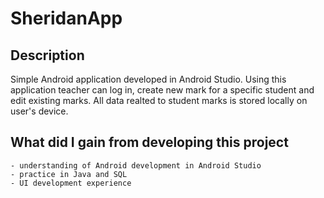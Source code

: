 # SheridanApp

## Description

Simple Android application developed in Android Studio. Using this application teacher can log in, create new mark for a specific student and edit existing marks. All data realted to student marks is stored locally on user's device. 

## What did I gain from developing this project 

    
    - understanding of Android development in Android Studio
    - practice in Java and SQL 
    - UI development experience
     
